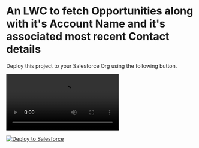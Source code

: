 # An LWC to fetch Opportunities along with it's Account Name and it's associated most recent Contact details

Deploy this project to your Salesforce Org using the following button.

![alt text](https://github.com/ksamudrala3/OppAccConWrapperLWC/blob/SalesforcePoc/Screencast%202022-05-21%2019:24:37.mp4?raw=true)

<a href="https://githubsfdeploy.herokuapp.com?owner=ksamudrala3&repo=OppAccConWrapperLWC&ref=SalesforcePoc">
  <img alt="Deploy to Salesforce"
       src="https://raw.githubusercontent.com/afawcett/githubsfdeploy/master/deploy.png">
</a>

